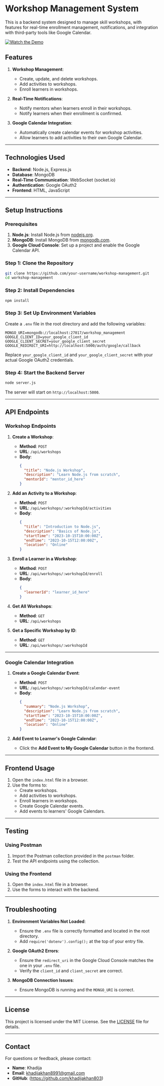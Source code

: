 # Workshop Management System

This is a backend system designed to manage skill workshops, with features for real-time enrollment management, notifications, and integration with third-party tools like Google Calendar.

[![Watch the Demo](https://www.loom.com/share/6dfb7095f81041f1b0db653d403a1c74?sid=3eac3d77-4eba-49ac-b666-5074e11ee4b3)](https://www.loom.com/share/6dfb7095f81041f1b0db653d403a1c74?sid=1389d4d5-0d03-48db-8dbd-317ea09293f6)


## Features

1. **Workshop Management**:
   - Create, update, and delete workshops.
   - Add activities to workshops.
   - Enroll learners in workshops.

2. **Real-Time Notifications**:
   - Notify mentors when learners enroll in their workshops.
   - Notify learners when their enrollment is confirmed.

3. **Google Calendar Integration**:
   - Automatically create calendar events for workshop activities.
   - Allow learners to add activities to their own Google Calendar.

---

## Technologies Used

- **Backend**: Node.js, Express.js
- **Database**: MongoDB
- **Real-Time Communication**: WebSocket (socket.io)
- **Authentication**: Google OAuth2
- **Frontend**: HTML, JavaScript

---

## Setup Instructions

### Prerequisites

1. **Node.js**: Install Node.js from [nodejs.org](https://nodejs.org/).
2. **MongoDB**: Install MongoDB from [mongodb.com](https://www.mongodb.com/).
3. **Google Cloud Console**: Set up a project and enable the Google Calendar API.

### Step 1: Clone the Repository

```bash
git clone https://github.com/your-username/workshop-management.git
cd workshop-management
```

### Step 2: Install Dependencies

```bash
npm install
```

### Step 3: Set Up Environment Variables

Create a `.env` file in the root directory and add the following variables:

```env
MONGO_URI=mongodb://localhost:27017/workshop_management
GOOGLE_CLIENT_ID=your_google_client_id
GOOGLE_CLIENT_SECRET=your_google_client_secret
GOOGLE_REDIRECT_URI=http://localhost:5000/auth/google/callback
```

Replace `your_google_client_id` and `your_google_client_secret` with your actual Google OAuth2 credentials.

### Step 4: Start the Backend Server

```bash
node server.js
```

The server will start on `http://localhost:5000`.

---

## API Endpoints

### Workshop Endpoints

1. **Create a Workshop**:
   - **Method**: `POST`
   - **URL**: `/api/workshops`
   - **Body**:
     ```json
     {
       "title": "Node.js Workshop",
       "description": "Learn Node.js from scratch",
       "mentorId": "mentor_id_here"
     }
     ```

2. **Add an Activity to a Workshop**:
   - **Method**: `POST`
   - **URL**: `/api/workshops/:workshopId/activities`
   - **Body**:
     ```json
     {
       "title": "Introduction to Node.js",
       "description": "Basics of Node.js",
       "startTime": "2023-10-15T10:00:00Z",
       "endTime": "2023-10-15T12:00:00Z",
       "location": "Online"
     }
     ```

3. **Enroll a Learner in a Workshop**:
   - **Method**: `POST`
   - **URL**: `/api/workshops/:workshopId/enroll`
   - **Body**:
     ```json
     {
       "learnerId": "learner_id_here"
     }
     ```

4. **Get All Workshops**:
   - **Method**: `GET`
   - **URL**: `/api/workshops`

5. **Get a Specific Workshop by ID**:
   - **Method**: `GET`
   - **URL**: `/api/workshops/:workshopId`

---

### Google Calendar Integration

1. **Create a Google Calendar Event**:
   - **Method**: `POST`
   - **URL**: `/api/workshops/:workshopId/calendar-event`
   - **Body**:
     ```json
     {
       "summary": "Node.js Workshop",
       "description": "Learn Node.js from scratch",
       "startTime": "2023-10-15T10:00:00Z",
       "endTime": "2023-10-15T12:00:00Z",
       "location": "Online"
     }
     ```

2. **Add Event to Learner's Google Calendar**:
   - Click the **Add Event to My Google Calendar** button in the frontend.

---

## Frontend Usage

1. Open the `index.html` file in a browser.
2. Use the forms to:
   - Create workshops.
   - Add activities to workshops.
   - Enroll learners in workshops.
   - Create Google Calendar events.
   - Add events to learners' Google Calendars.

---

## Testing

### Using Postman

1. Import the Postman collection provided in the `postman` folder.
2. Test the API endpoints using the collection.

### Using the Frontend

1. Open the `index.html` file in a browser.
2. Use the forms to interact with the backend.

---

## Troubleshooting

1. **Environment Variables Not Loaded**:
   - Ensure the `.env` file is correctly formatted and located in the root directory.
   - Add `require('dotenv').config();` at the top of your entry file.

2. **Google OAuth2 Errors**:
   - Ensure the `redirect_uri` in the Google Cloud Console matches the one in your `.env` file.
   - Verify the `client_id` and `client_secret` are correct.

3. **MongoDB Connection Issues**:
   - Ensure MongoDB is running and the `MONGO_URI` is correct.

---

## License

This project is licensed under the MIT License. See the [LICENSE](LICENSE) file for details.

---

## Contact

For questions or feedback, please contact:

- **Name**: Khadija
- **Email**: khadijakhan8991@gmail.com
- **GitHub**: (https://github.com/khadijakhan803)
